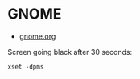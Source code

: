 # GNOME

- [gnome.org](https://www.gnome.org/)

Screen going black after 30 seconds:

    xset -dpms
